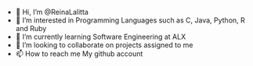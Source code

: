 - 👋 Hi, I’m @ReinaLalitta 
- 👀 I’m interested in Programming Languages such as C, Java, Python, R and Ruby
- 🌱 I’m currently learning Software Engineering at ALX
- 💞️ I’m looking to collaborate on projects assigned to me
- 📫 How to reach me My github account

<!---
ReinaLalitta/ReinaLalitta is a ✨ special ✨ repository because its `README.md` (this file) appears on your GitHub profile.
You can click the Preview link to take a look at your changes.
--->
